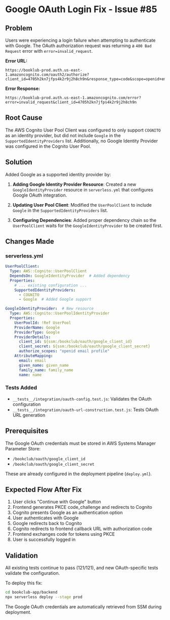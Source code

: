 # Google OAuth Login Fix - Issue #85

## Problem
Users were experiencing a login failure when attempting to authenticate with Google. The OAuth authorization request was returning a `400 Bad Request` error with `error=invalid_request`.

**Error URL:**
```
https://booklub-prod.auth.us-east-1.amazoncognito.com/oauth2/authorize?client_id=4705h2kn7jfps4k2r9j2h8ch9n&response_type=code&scope=openid+email+profile&redirect_uri=https%3A%2F%2Fbooklub.shop%2Fauth%2Fcallback&state=pkcetest&code_challenge_method=S256&code_challenge=%3CYOUR_CHALLENGE%3E
```

**Error Response:**
```
https://booklub-prod.auth.us-east-1.amazoncognito.com/error?error=invalid_request&client_id=4705h2kn7jfps4k2r9j2h8ch9n
```

## Root Cause
The AWS Cognito User Pool Client was configured to only support `COGNITO` as an identity provider, but did not include `Google` in the `SupportedIdentityProviders` list. Additionally, no Google Identity Provider was configured in the Cognito User Pool.

## Solution
Added Google as a supported identity provider by:

1. **Adding Google Identity Provider Resource**: Created a new `GoogleIdentityProvider` resource in `serverless.yml` that configures Google OAuth integration.

2. **Updating User Pool Client**: Modified the `UserPoolClient` to include `Google` in the `SupportedIdentityProviders` list.

3. **Configuring Dependencies**: Added proper dependency chain so the `UserPoolClient` waits for the `GoogleIdentityProvider` to be created first.

## Changes Made

### serverless.yml
```yaml
UserPoolClient:
  Type: AWS::Cognito::UserPoolClient
  DependsOn: GoogleIdentityProvider  # Added dependency
  Properties:
    # ... existing configuration ...
    SupportedIdentityProviders:
      - COGNITO
      - Google  # Added Google support

GoogleIdentityProvider:  # New resource
  Type: AWS::Cognito::UserPoolIdentityProvider
  Properties:
    UserPoolId: !Ref UserPool
    ProviderName: Google
    ProviderType: Google
    ProviderDetails:
      client_id: ${ssm:/bookclub/oauth/google_client_id}
      client_secret: ${ssm:/bookclub/oauth/google_client_secret}
      authorize_scopes: "openid email profile"
    AttributeMapping:
      email: email
      given_name: given_name
      family_name: family_name
      name: name
```

### Tests Added
- `__tests__/integration/oauth-config.test.js`: Validates the OAuth configuration
- `__tests__/integration/oauth-url-construction.test.js`: Tests OAuth URL generation

## Prerequisites
The Google OAuth credentials must be stored in AWS Systems Manager Parameter Store:
- `/bookclub/oauth/google_client_id`
- `/bookclub/oauth/google_client_secret`

These are already configured in the deployment pipeline (`deploy.yml`).

## Expected Flow After Fix
1. User clicks "Continue with Google" button
2. Frontend generates PKCE code_challenge and redirects to Cognito
3. Cognito presents Google as an authentication option
4. User authenticates with Google
5. Google redirects back to Cognito
6. Cognito redirects to frontend callback URL with authorization code
7. Frontend exchanges code for tokens using PKCE
8. User is successfully logged in

## Validation
All existing tests continue to pass (121/121), and new OAuth-specific tests validate the configuration.

To deploy this fix:
```bash
cd bookclub-app/backend
npx serverless deploy --stage prod
```

The Google OAuth credentials are automatically retrieved from SSM during deployment.